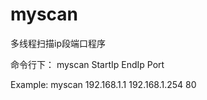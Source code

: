 # myscan
多线程扫描ip段端口程序

命令行下： myscan StartIp EndIp Port

Example:  myscan 192.168.1.1 192.168.1.254 80

